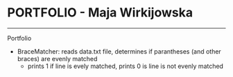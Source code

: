# PORTFOLIO - Maja Wirkijowska
---

Portfolio
- BraceMatcher: reads data.txt file, determines if parantheses (and other braces) are evenly matched
  - prints 1 if line is evely matched, prints 0 is line is not evenly matched
